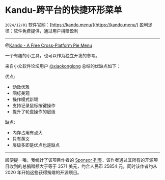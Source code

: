 # Kandu-跨平台的快捷环形菜单

``2024/12/01``
软件官网：[https://kando.menu/](https://kando.menu/)
盈利途径：软件免费提供，通过用户捐赠盈利

- - -

@[Kando - A Free Cross-Platform Pie Menu](https://www.youtube.com/embed/vOE7EAlPUwE?si=9FuVY3fWXNybZTbD)

一个有趣的小工具，也可以作为独立开发的参考。

来自小众软件论坛用户 [@xiaokonglong](https://meta.appinn.net/u/xiaokonglong) 总结的优缺点如下：

优点:
- 动效优雅
- 图标美观
- 操作模式新颖
- 支持记录鼠标按键操作
- 提升了轮盘操作的层级

缺点:
- 内存占用有点大
- 只有英文
- 层级多即是优点也是缺点

- - -

顺便提一嘴，我统计了该项目作者的 [Sponsor 列表](https://schneegans.github.io/sponsors/)，该作者通过其所有的开源项目收到的总捐赠额大于等于 3571 美元，约合人民币 25854 元。同时该作者约从 2020 年开始这些获得捐赠的开源项目。
